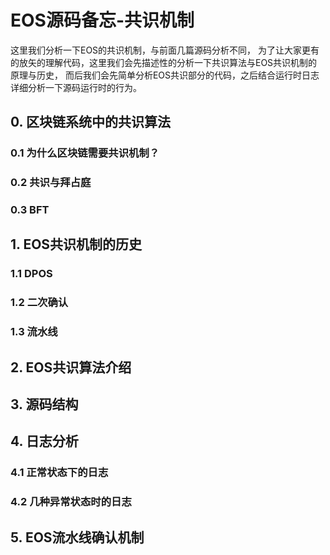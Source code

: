 # EOS源码备忘-共识机制

这里我们分析一下EOS的共识机制，与前面几篇源码分析不同，
为了让大家更有的放矢的理解代码，这里我们会先描述性的分析一下共识算法与EOS共识机制的原理与历史，
而后我们会先简单分析EOS共识部分的代码，之后结合运行时日志详细分析一下源码运行时的行为。

## 0. 区块链系统中的共识算法

### 0.1 为什么区块链需要共识机制？

### 0.2 共识与拜占庭

### 0.3 BFT

## 1. EOS共识机制的历史

### 1.1 DPOS

### 1.2 二次确认

### 1.3 流水线

## 2. EOS共识算法介绍

## 3. 源码结构

## 4. 日志分析

### 4.1 正常状态下的日志

### 4.2 几种异常状态时的日志

## 5. EOS流水线确认机制
